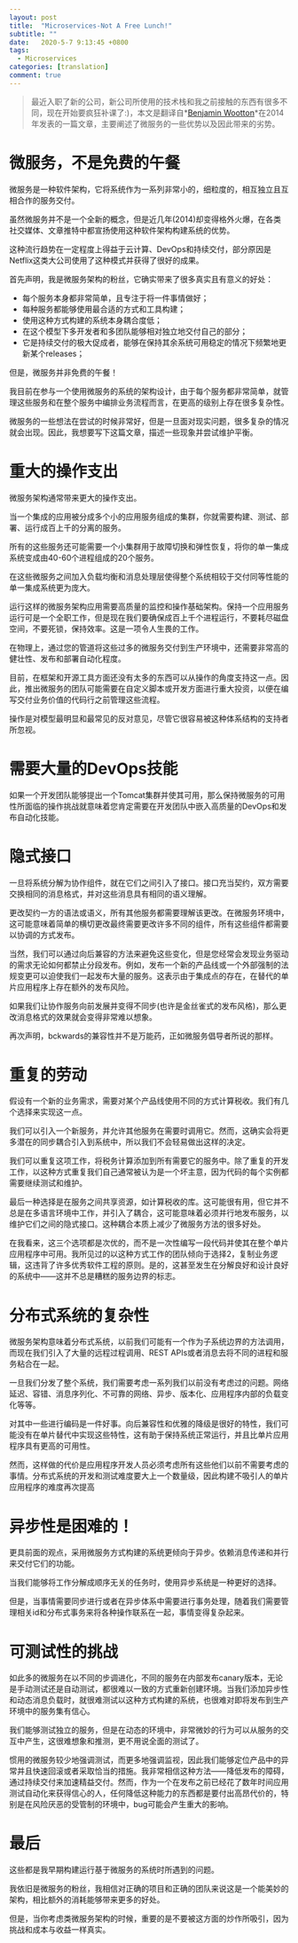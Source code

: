 ```yaml
---
layout: post
title:  "Microservices-Not A Free Lunch!"
subtitle: ""
date:   2020-5-7 9:13:45 +0800
tags:
  - Microservices
categories: [translation]
comment: true
---
```


> 最近入职了新的公司，新公司所使用的技术栈和我之前接触的东西有很多不同，现在开始要疯狂补课了:)，本文是翻译自*[Benjamin Wootton](https://twitter.com/benjaminwootton)*在2014年发表的一篇文章，主要阐述了微服务的一些优势以及因此带来的劣势。

# 微服务，不是免费的午餐

微服务是一种软件架构，它将系统作为一系列非常小的，细粒度的，相互独立且互相合作的服务交付。

虽然微服务并不是一个全新的概念，但是近几年(2014)却变得格外火爆，在各类社交媒体、文章推特中都宣扬使用这种软件架构构建系统的优势。

这种流行趋势在一定程度上得益于云计算、DevOps和持续交付，部分原因是Netflix这类大公司使用了这种模式并获得了很好的成果。

首先声明，我是微服务架构的粉丝，它确实带来了很多真实且有意义的好处：

- 每个服务本身都非常简单，且专注于将一件事情做好；
- 每种服务都能够使用最合适的方式和工具构建；
- 使用这种方式构建的系统本身耦合度低；
- 在这个模型下多开发者和多团队能够相对独立地交付自己的部分；
- 它是持续交付的极大促成者，能够在保持其余系统可用稳定的情况下频繁地更新某个releases；

但是，微服务并非免费的午餐！

我目前在参与一个使用微服务的系统的架构设计，由于每个服务都非常简单，就管理这些服务和在整个服务中编排业务流程而言，在更高的级别上存在很多复杂性。

微服务的一些想法在尝试的时候非常好，但是一旦面对现实问题，很多复杂的情况就会出现。因此，我想要写下这篇文章，描述一些现象并尝试维护平衡。

# 重大的操作支出

微服务架构通常带来更大的操作支出。

当一个集成的应用被分成多个小的应用服务组成的集群，你就需要构建、测试、部署、运行成百上千的分离的服务。

所有的这些服务还可能需要一个小集群用于故障切换和弹性恢复，将你的单一集成系统变成由40-60个进程组成的20个服务。

在这些微服务之间加入负载均衡和消息处理层使得整个系统相较于交付同等性能的单一集成系统更为庞大。

运行这样的微服务架构应用需要高质量的监控和操作基础架构。保持一个应用服务运行可是一个全职工作，但是现在我们要确保成百上千个进程运行，不要耗尽磁盘空间，不要死锁，保持效率。这是一项令人生畏的工作。

在物理上，通过您的管道将这些过多的微服务交付到生产环境中，还需要非常高的健壮性、发布和部署自动化程度。

目前，在框架和开源工具方面还没有太多的东西可以从操作的角度支持这一点。因此，推出微服务的团队可能需要在自定义脚本或开发方面进行重大投资，以便在编写交付业务价值的代码行之前管理这些流程。

操作是对模型最明显和最常见的反对意见，尽管它很容易被这种体系结构的支持者所忽视。

# 需要大量的DevOps技能

如果一个开发团队能够提出一个Tomcat集群并使其可用，那么保持微服务的可用性所面临的操作挑战就意味着您肯定需要在开发团队中嵌入高质量的DevOps和发布自动化技能。

# 隐式接口

一旦将系统分解为协作组件，就在它们之间引入了接口。接口充当契约，双方需要交换相同的消息格式，并对这些消息具有相同的语义理解。

更改契约一方的语法或语义，所有其他服务都需要理解该更改。在微服务环境中，这可能意味着简单的横切更改最终需要更改许多不同的组件，所有这些组件都需要以协调的方式发布。

当然，我们可以通过向后兼容的方法来避免这些变化，但是您经常会发现业务驱动的需求无论如何都禁止分段发布。例如，发布一个新的产品线或一个外部强制的法规变更可以迫使我们一起发布大量的服务。这表示由于集成点的存在，在替代的单片应用程序上存在额外的发布风险。

如果我们让协作服务向前发展并变得不同步(也许是金丝雀式的发布风格)，那么更改消息格式的效果就会变得非常难以想象。

再次声明，bckwards的兼容性并不是万能药，正如微服务倡导者所说的那样。

# 重复的劳动

假设有一个新的业务需求，需要对某个产品线使用不同的方式计算税收。我们有几个选择来实现这一点。

我们可以引入一个新服务，并允许其他服务在需要时调用它。然而，这确实会将更多潜在的同步耦合引入到系统中，所以我们不会轻易做出这样的决定。

我们可以重复这项工作，将税务计算添加到所有需要它的服务中。除了重复的开发工作，以这种方式重复我们自己通常被认为是一个坏主意，因为代码的每个实例都需要继续测试和维护。

最后一种选择是在服务之间共享资源，如计算税收的库。这可能很有用，但它并不总是在多语言环境中工作，并引入了耦合，这可能意味着必须并行地发布服务，以维护它们之间的隐式接口。这种耦合本质上减少了微服务方法的很多好处。

在我看来，这三个选项都是次优的，而不是一次性编写一段代码并使其在整个单片应用程序中可用。我所见过的以这种方式工作的团队倾向于选择2，复制业务逻辑，这违背了许多优秀软件工程的原则。是的，这甚至发生在分解良好和设计良好的系统中——这并不总是糟糕的服务边界的标志。

# 分布式系统的复杂性

微服务架构意味着分布式系统，以前我们可能有一个作为子系统边界的方法调用，而现在我们引入了大量的远程过程调用、REST APIs或者消息去将不同的进程和服务粘合在一起。

一旦我们分发了整个系统，我们需要考虑一系列我们以前没有考虑过的问题。网络延迟、容错、消息序列化、不可靠的网络、异步、版本化、应用程序内部的负载变化等等。

对其中一些进行编码是一件好事。向后兼容性和优雅的降级是很好的特性，我们可能没有在单片替代中实现这些特性，这有助于保持系统正常运行，并且比单片应用程序具有更高的可用性。

然而，这样做的代价是应用程序开发人员必须考虑所有这些他们以前不需要考虑的事情。分布式系统的开发和测试难度要大上一个数量级，因此构建不吸引人的单片应用程序的难度再次提高

# 异步性是困难的！

更具前面的观点，采用微服务方式构建的系统更倾向于异步。依赖消息传递和并行来交付它们的功能。

当我们能够将工作分解成顺序无关的任务时，使用异步系统是一种更好的选择。

但是，当事情需要同步进行或者在异步体系中需要进行事务处理，随着我们需要管理相关id和分布式事务来将各种操作联系在一起，事情变得复杂起来。

# 可测试性的挑战

如此多的微服务在以不同的步调进化，不同的服务在内部发布canary版本，无论是手动测试还是自动测试，都很难以一致的方式重新创建环境。当我们添加异步性和动态消息负载时，就很难测试以这种方式构建的系统，也很难对即将发布到生产环境中的服务集有信心。

我们能够测试独立的服务，但是在动态的环境中，非常微妙的行为可以从服务的交互中产生，这很难想象和推测，更不用说全面的测试了。

惯用的微服务较少地强调测试，而更多地强调监视，因此我们能够定位产品中的异常并且快速回滚或者采取恰当的措施。我非常相信这种方法——降低发布的障碍，通过持续交付来加速精益交付。然而，作为一个在发布之前已经花了数年时间应用测试自动化来获得信心的人，任何降低这种能力的东西都是要付出高昂代价的，特别是在风险厌恶的受管制的环境中，bug可能会产生重大的影响。

# 最后

这些都是我早期构建运行基于微服务的系统时所遇到的问题。

我依旧是微服务的粉丝，我相信对正确的项目和正确的团队来说这是一个能美妙的架构，相比额外的消耗能够带来更多的好处。

但是，当你考虑类微服务架构的时候，重要的是不要被这方面的炒作所吸引，因为挑战和成本与收益一样真实。